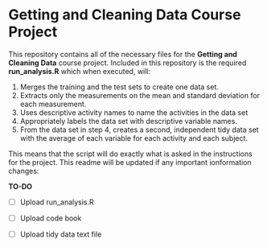 # Getting and Cleaning Data Course Project

This repository contains all of the necessary files for the **Getting and Cleaning Data** course project. Included in this repository is the required **run_analysis.R** which when executed, will:

1. Merges the training and the test sets to create one data set.
2. Extracts only the measurements on the mean and standard deviation for each measurement. 
3. Uses descriptive activity names to name the activities in the data set
4. Appropriately labels the data set with descriptive variable names. 
5. From the data set in step 4, creates a second, independent tidy data set with the average of each variable for each activity and each subject.

This means that the script will do exactly what is asked in the instructions for the project. This readme will be updated if any important ionformation changes:

**TO-DO**

- [ ] Upload run_analysis.R
- [ ] Upload code book
- [ ] Upload tidy data text file

